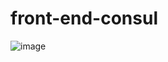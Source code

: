 # front-end-consul
![image](https://user-images.githubusercontent.com/63864463/208263737-61f1a247-88bb-4597-9363-79c4df2bb74c.png)

